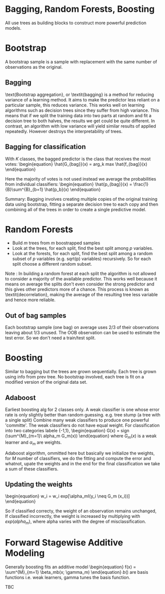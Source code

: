 # Bagging, Random Forests, Boosting
All use trees as building blocks to construct more powerful prediction models.

# Bootstrap
A bootstrap sample is a sample with replacement with the same number of observations as the original.

## Bagging
\text{Bootstrap aggregation}, or \textit{bagging} is a method for reducing variance of a learning method.
It aims to make the predictor less reliant on a particular sample, this reduces variance.
This works well on learning algorithms such as decision trees since they suffer from high variance. This means that if we split the training data into two parts at random and fit a decision tree to both halves, the results we get could be quite different.
In contrast, an algorithm with low variance will yield similar results of applied repeatedly.
However destroys the interpretability of trees.

## Bagging for classification
With $K$ classes, the bagged predictor is the class that receives the most votes:
\begin{equation}
\hat{G_{bag}}(x) = arg_k max \hat{f_{bag}}(x)
\end{equation}

Here the majority of votes is not used instead we average the probabilities from individual classifiers:
\begin{equation}
\hat{p_{bag}}(x) = \frac{1}{B}\sum^{B}_{b=1} \hat{p_b}(x)
\end{equation}

Summary: Bagging involves creating multiple copies of the original training data using bootstrap, fitting a separate decision tree to each copy and then combining all of the trees in order to create a single predictive model.

# Random Forests
- Build $m$ trees from $m$ boostrapped samples
- Look at the trees, for each split, find the best split among $p$ variables.
- Look at the forests, for each split, find the best split among a random subset of $p$ variables (e.g. sqrt(p) variables) recursively. So for each split choose a different random subset.

Note : In building a random forest at each split the algorithm is not allowed to consider a majority of the available predictor. This works well because it means on average the splits don't even consider the strong predictor and this gives other predictors more of a chance. This process is known as \textit{decorrelation}, making the average of the resulting tree less variable and hence more reliable.

## Out of bag samples
Each bootstrap sample (one bag) on average uses 2/3 of their observations leaving about 1/3 unused.
The OOB observation can be used to estimate the test error. So we don't need a train/test split.

# Boosting
Similar to bagging but the trees are grown sequentially. Each tree is grown using info from prev tree. No bootstrap involved, each tree is fit on a modified version of the original data set.

## Adaboost
Earliest boosting alg for 2 classes only.
A weak classifier is one whose error rate is only slightly better than random guessing. e.g. tree stump (a tree with a single split)
Combine many weak classifiers to produce one powerful 'committe'. The weak classifiers do not have equal weight.
For classification into two categories labele {-1,1},
\begin{equation}
G(x) = sign (\sum^{M}_{m=1}\ alpha_m G_m(x))
\end{equation}
where $G_m(x)$ is a weak learner and $\alpha_m$ are weights.

Adaboost algorithm, ommitted here but basically we initialize the weights, for $M$ number of classifiers, we do the fitting and compute the error and whatnot, upate the weights and in the end for the final classification we take a sum of these classifiers.
## Updating the weights
\begin{equation}
w_i = w_i exp[\alpha_mI(y_i \neq G_m (x_i))]
\end{equation}

So if classified correcty, the weight of an observation remains unchanged,
If classified incorrectly, the weight is increased by multiplying with $exp(alpha_m)$, where alpha varies with the degree of misclassification.

# Forward Stagewise Additive Modeling
Generally boosting fits an additive model
\begin{equation}
f(x) = \sum^{M}_{m=1} \beta_mb(x; \gamma_m)
\end{equation}
$b()$ are basis functions i.e. weak learners, gamma tunes the basis function.

TBC

